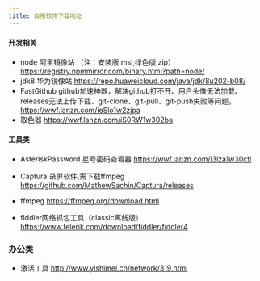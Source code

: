```yaml
---
title: 自用软件下载地址
---
```





#### 开发相关

- node  阿里镜像站 （注：安装版.msi,绿色版.zip） https://registry.npmmirror.com/binary.html?path=node/
- jdk8  华为镜像站 https://repo.huaweicloud.com/java/jdk/8u202-b08/
- FastGithub github加速神器，解决github打不开、用户头像无法加载、releases无法上传下载、git-clone、git-pull、git-push失败等问题。 https://wwf.lanzn.com/ieSlo1w2zjpa
- 取色器 https://wwf.lanzn.com/iS0RW1w302ba
#### 工具类
- AsteriskPassword 星号密码查看器 https://wwf.lanzn.com/i3lza1w30cti
- Captura 录屏软件,需下载ffmpeg https://github.com/MathewSachin/Captura/releases
- ffmpeg https://ffmpeg.org/download.html

- fiddler网络抓包工具（classic离线版） https://www.telerik.com/download/fiddler/fiddler4

### 办公类
- 激活工具 http://www.yishimei.cn/network/319.html